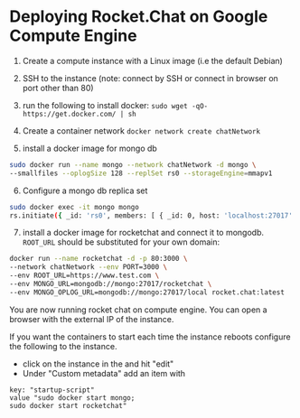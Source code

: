 # Deploying Rocket.Chat on Google Compute Engine

1. Create a compute instance with a Linux image (i.e the default Debian)

2. SSH to the instance (note: connect by SSH or connect in browser on port other than 80)

3. run the following to install docker:
`sudo wget -qO- https://get.docker.com/ | sh`

4. Create a container network
`docker network create chatNetwork`

5. install a docker image for mongo db

```bash
sudo docker run --name mongo --network chatNetwork -d mongo \
--smallfiles --oplogSize 128 --replSet rs0 --storageEngine=mmapv1
```

6. Configure a mongo db replica set

```bash
sudo docker exec -it mongo mongo
rs.initiate({ _id: 'rs0', members: [ { _id: 0, host: 'localhost:27017' } ]})
```

7. install a docker image for rocketchat and connect it to mongodb. `ROOT_URL` should be substituted for your own domain:

```bash
docker run --name rocketchat -d -p 80:3000 \
--network chatNetwork --env PORT=3000 \
--env ROOT_URL=https://www.test.com \
--env MONGO_URL=mongodb://mongo:27017/rocketchat \
--env MONGO_OPLOG_URL=mongodb://mongo:27017/local rocket.chat:latest
```

You are now running rocket chat on compute engine. You can open a browser with the external IP of the instance.

If you want the containers to start each time the instance reboots configure the following to the instance.

- click on the instance in the and hit "edit"
- Under "Custom metadata" add an item with

```
key: "startup-script"
value "sudo docker start mongo;
sudo docker start rocketchat"
```
